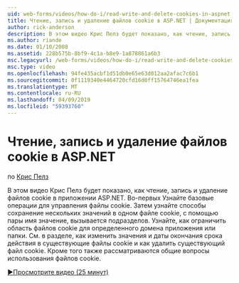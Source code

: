 ```yaml
---
uid: web-forms/videos/how-do-i/read-write-and-delete-cookies-in-aspnet
title: Чтение, запись и удаление файлов cookie в ASP.NET | Документация Майкрософт
author: rick-anderson
description: В этом видео Крис Пелз будет показано, как чтение, запись и удаление файлов cookie в приложении ASP.NET. Во-первых Узнайте базовые операции для управления cooki...
ms.author: riande
ms.date: 01/10/2008
ms.assetid: 228b575b-8bf9-4c1a-b8e9-1a878861a6b3
msc.legacyurl: /web-forms/videos/how-do-i/read-write-and-delete-cookies-in-aspnet
msc.type: video
ms.openlocfilehash: 94fe435acbf1d51db0e65e63d012aa2afac7c6b1
ms.sourcegitcommit: 0f1119340e4464720cfd16d0ff15764746ea1fea
ms.translationtype: MT
ms.contentlocale: ru-RU
ms.lasthandoff: 04/09/2019
ms.locfileid: "59393760"
---
```

# <a name="read-write-and-delete-cookies-in-aspnet"></a>Чтение, запись и удаление файлов cookie в ASP.NET

по [Крис Пелз](https://twitter.com/chrispels)

В этом видео Крис Пелз будет показано, как чтение, запись и удаление файлов cookie в приложении ASP.NET. Во-первых Узнайте базовые операции для управления файлы cookie. Затем узнайте способы сохранение нескольких значений в одном файле cookie, с помощью пары имя значение, вызывается подразделов. Узнайте, как ограничить область файлов cookie для определенного домена приложения или папки. См. в разделе, как изменить значения и даты окончания срока действия в существующие файлы cookie и как удалить существующий файл cookie. Кроме того также рассматриваются общие вопросы использования файлов cookie.

[&#9654;Просмотрите видео (25 минут)](https://channel9.msdn.com/Blogs/ASP-NET-Site-Videos/read-write-and-delete-cookies-in-aspnet)

